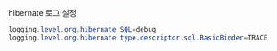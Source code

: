 hibernate 로그 설정  

```java
logging.level.org.hibernate.SQL=debug
logging.level.org.hibernate.type.descriptor.sql.BasicBinder=TRACE
```